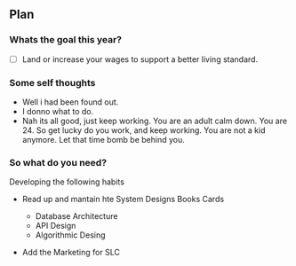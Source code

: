 ## Plan


### Whats the goal this year?

- [ ] Land or increase your wages to support a better living standard.

### Some self thoughts

- Well i had been found out.
- I donno what to do.
- Nah its all good, just keep working. You are an adult calm down. You are 24. So get lucky do you work, and keep working. You are not a kid anymore. Let that time bomb be behind you.

### So what do you need?


Developing the following habits
- Read up and mantain hte System Designs Books Cards
  - Database Architecture
  - API Design
  - Algorithmic Desing


- Add the Marketing for SLC









